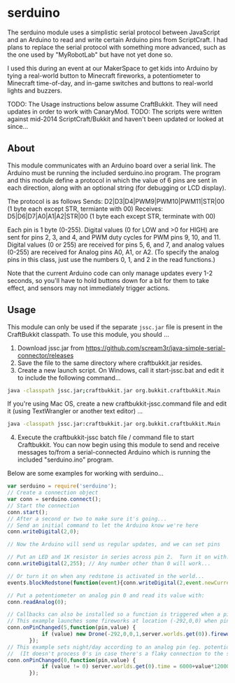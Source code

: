 # serduino
The serduino module uses a simplistic serial protocol between JavaScript and an Arduino to read and write certain
Arduino pins from ScriptCraft.  I had plans to replace the serial protocol with something more advanced, such as
the one used by "MyRobotLab" but have not yet done so.

I used this during an event at our MakerSpace to get kids into Arduino by tying a real-world button to Minecraft 
fireworks, a potentiometer to Minecraft time-of-day, and in-game switches and buttons to real-world lights and
buzzers.

TODO: The Usage instructions below assume CraftBukkit.  They will need updates in order to work with CanaryMod.
TODO: The scripts were written against mid-2014 ScriptCraft/Bukkit and haven't been updated or looked at since...

## About

 This module communicates with an Arduino board over a serial link.  The Arduino
 must be running the included serduino.ino program.  The program and this module
 define a protocol in which the value of 6 pins are sent in each direction, along
 with an optional string (for debugging or LCD display).

 The protocol is as follows
 Sends: D2|D3|D4|PWM9|PWM10|PWM11|STR|00 (1 byte each except STR, termiante with 00)
 Receives: D5|D6|D7|A0|A1|A2|STR|00 (1 byte each except STR, terminate with 00)

 Each pin is 1 byte (0-255).  Digital values (0 for LOW and >0 for HIGH) are sent for
 pins 2, 3, and 4, and PWM duty cycles for PWM pins 9, 10, and 11.  Digital values
 (0 or 255) are received for pins 5, 6, and 7, and analog values (0-255) are received
 for Analog pins A0, A1, or A2.  (To specify the analog pins in this class, just use the
 numbers 0, 1, and 2 in the read functions.)

 Note that the current Arduino code can only manage updates every 1-2 seconds, so you'll
 have to hold buttons down for a bit for them to take effect, and sensors may not
 immediately trigger actions.

## Usage

 This module can only be used if the separate `jssc.jar` file is
 present in the CraftBukkit classpath. To use this module, you should
 ...

 1. Download jssc.jar from <https://github.com/scream3r/java-simple-serial-connector/releases>
 2. Save the file to the same directory where craftbukkit.jar resides.
 3. Create a new launch script.
 On Windows, call it start-jssc.bat and edit it to include
 the following command...

 ```sh
 java -classpath jssc.jar;craftbukkit.jar org.bukkit.craftbukkit.Main
 ```

 If you're using Mac OS, create a new craftbukkit-jssc.command
 file and edit it (using TextWrangler or another text editor) ...

 ```sh
 java -classpath jssc.jar:craftbukkit.jar org.bukkit.craftbukkit.Main
 ```

 4. Execute the craftbukkit-jssc batch file / command file to start
 Craftbukkit. You can now begin using this module to send and receive
 messages to/from a serial-connected Arduino which is running the
 included "serduino.ino" program.

 Below are some examples for working with serduino...

 ```javascript
 var serduino = require('serduino');
 // Create a connection object
 var conn = serduino.connect();
 // Start the connection
 conn.start();
 // After a second or two to make sure it's going...
 // Send an initial command to let the Arduino know we're here
 conn.writeDigital(2,0);

 // Now the Arduino will send us regular updates, and we can set pins

 // Put an LED and 1K resistor in series across pin 2.  Turn it on with:
 conn.writeDigital(2,255); // Any number other than 0 will work...

 // Or turn it on when any redstone is activated in the world...
 events.blockRedstone(function(event){conn.writeDigital(2,event.newCurrent);});

 // Put a potentiometer on analog pin 0 and read its value with:
 conn.readAnalog(0);

 // Callbacks can also be installed so a function is triggered when a pin changes...
 // This example launches some fireworks at location (-292,0,0) when pin 5 goes HIGH:
 conn.onPinChanged(5,function(pin,value) {
			if (value) new Drone(-292,0,0,1,server.worlds.get(0)).firework();
		});
 // This example sets night/day according to an analog pin (eg. potentiometer, light meter):
 //  (It doesn't process 0's in case there's a flaky connection to the sensor)
 conn.onPinChanged(0,function(pin,value) {
			if (value != 0) server.worlds.get(0).time = 6000+value*12000/256;
		});
 ```
